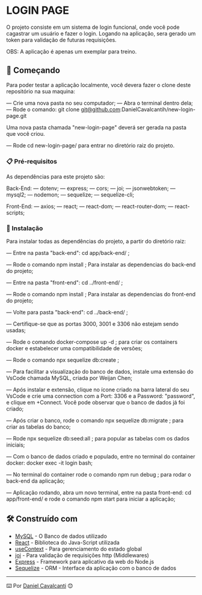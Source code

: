 # LOGIN PAGE

O projeto consiste em um sistema de login funcional, onde você pode cagastrar um usuário e fazer o login. Logando na aplicação, sera gerado um token para validação de futuras requisições.

OBS: A aplicação é apenas um exemplar para treino.


## 🚀 Começando


Para poder testar a aplicação localmente, você devera fazer o clone deste repositório na sua maquina:

— Crie uma nova pasta no seu computador;
— Abra o terminal dentro dela;
— Rode o comando: git clone git@github.com:DanielCavalcantih/new-login-page.git

Uma nova pasta chamada "new-login-page" deverá ser gerada na pasta que você criou.

— Rode cd new-login-page/ para entrar no diretório raiz do projeto.


### 📋 Pré-requisitos


As dependências para este projeto são:

  Back-End:
    — dotenv;
    — express;
    — cors;
    — joi;
    — jsonwebtoken;
    — mysql2;
    — nodemon;
    — sequelize;
    — sequelize-cli;

  Front-End:
    — axios;
    — react;
    — react-dom;
    — react-router-dom;
    — react-scripts;


### 🔧 Instalação


Para instalar todas as dependências do projeto, a partir do diretório raiz:

— Entre na pasta "back-end": cd app/back-end/ ;

— Rode o comando npm install ; Para instalar as dependencias do back-end do projeto;

— Entre na pasta "front-end": cd ../front-end/ ;

— Rode o comando npm install ; Para instalar as dependencias do front-end do projeto;

— Volte para pasta "back-end": cd ../back-end/ ;

— Certifique-se que as portas 3000, 3001 e 3306 não estejam sendo usadas;

— Rode o comando docker-compose up -d ; para criar os containers docker e estabelecer  uma compatibilidade de versões;

— Rode o comando npx sequelize db:create ;

— Para facilitar a visualização do banco de dados, instale uma extensão do VsCode chamada MySQL, criada por Weijan Chen;

— Após instalar e extensão, clique no ícone criado na barra lateral do seu VsCode e crie uma connection com a Port: 3306 e a Password: "password", e clique em +Connect. Você pode observar que o banco de dados já foi criado;

— Após criar o banco, rode o comando npx sequelize db:migrate ; para criar as tabelas do banco;

— Rode npx sequelize db:seed:all ; para popular as tabelas com os dados iniciais;

— Com o banco de dados criado e populado, entre no terminal do container docker: docker exec -it login bash;

— No terminal do container rode o comando npm run debug ; para rodar o back-end da aplicação;

— Aplicação rodando, abra um novo terminal, entre na pasta front-end: cd app/front-end/ e rode o comando npm start para iniciar a aplicação;


## 🛠️ Construído com


* [MySQL](https://dev.mysql.com/doc/) - O Banco de dados utilizado
* [React](https://pt-br.reactjs.org/docs/getting-started.html) - Biblioteca do Java-Script utilizada
* [useContext](https://reactjs.org/docs/context.html) - Para gerenciamento do estado global
* [joi](https://joi.dev/api/?v=17.7.0) - Para validação de requisições http (Middlewares)
* [Express](https://expressjs.com/pt-br/starter/installing.html) - Framework para aplicativo da web do Node.js
* [Sequelize](https://sequelize.org/docs/v6/getting-started/) - ORM - Interface da aplicação com o banco de dados


---
⌨️ Por [Daniel Cavalcanti](https://github.com/DanielCavalcantih) 😊